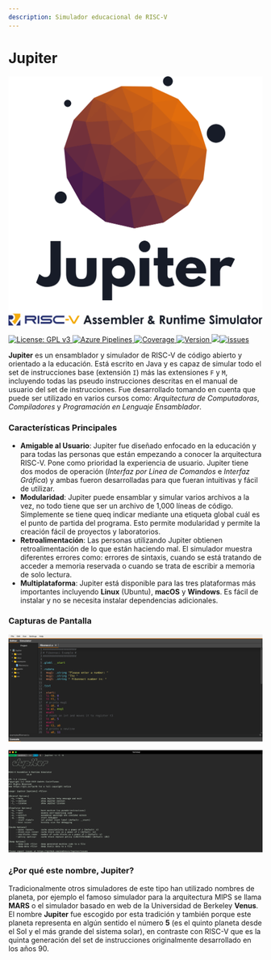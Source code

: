 ```yaml
---
description: Simulador educacional de RISC-V
---
```


# Jupiter

![](.gitbook/assets/jupiter%20%282%29.png)

[![License: GPL v3](https://camo.githubusercontent.com/bf135a9cea09d0ea4bba410582c0e70ec8222736/68747470733a2f2f696d672e736869656c64732e696f2f62616467652f4c6963656e73652d47504c25323076332d626c75652e737667) ](https://github.com/andrescv/Jupiter/blob/master/LICENSE)[![Azure Pipelines](https://camo.githubusercontent.com/3e6ec74735310767b8769af8dc70eec9c77ec490/68747470733a2f2f6465762e617a7572652e636f6d2f616e6472657363762f4a7570697465722f5f617069732f6275696c642f7374617475732f616e6472657363762e4a7570697465723f6272616e63684e616d653d6d6173746572) ](https://dev.azure.com/andrescv/Jupiter)[![Coverage](https://camo.githubusercontent.com/a4889f93e68e2b252bd1a4b3b9f3fb6a8b9ebd82/68747470733a2f2f696d672e736869656c64732e696f2f617a7572652d6465766f70732f636f7665726167652f616e6472657363762f4a7570697465722f342e737667) ](https://dev.azure.com/andrescv/Jupiter)[![Version](https://camo.githubusercontent.com/e38fdfa13696c595483430a8a5d4b63148289d46/68747470733a2f2f696d672e736869656c64732e696f2f6769746875622f72656c656173652f616e6472657363762f4a7570697465722f616c6c2e737667) ](https://github.com/andrescv/Jupiter/releases)[![](https://camo.githubusercontent.com/2e4cc3f0f602a96b633e8b168b8655a9780333f9/68747470733a2f2f696d672e736869656c64732e696f2f6769746875622f646f776e6c6f6164732f616e6472657363762f4a7570697465722f746f74616c2e737667)](https://github.com/andrescv/Jupiter/releases)[![issues](https://camo.githubusercontent.com/157860606cb742f60d6ceb0cabd043d03fe0d230/68747470733a2f2f696d672e736869656c64732e696f2f6769746875622f6973737565732f616e6472657363762f4a7570697465722e737667)](https://github.com/andrescv/Jupiter/issues)

**Jupiter** es un ensamblador y simulador de RISC-V de código abierto y orientado a la educación. Está escrito en Java y es capaz de simular todo el set de instrucciones base \(extensión `I`\) más las extensiones `F` y `M`, incluyendo todas las pseudo instrucciones descritas en el manual de usuario del set de instrucciones. Fue desarrollado tomando en cuenta que puede ser utilizado en varios cursos como: _Arquitectura de Computadoras_, _Compiladores_ y _Programación en Lenguaje Ensamblador_.

### **Características Principales**

* **Amigable al Usuario**: Jupiter fue diseñado enfocado en la educación y para todas las personas que están empezando a conocer la arquitectura RISC-V. Pone como prioridad la experiencia de usuario. Jupiter tiene dos modos de operación \(_Interfaz por Linea de Comandos_ e _Interfaz Gráfica_\) y ambas fueron desarrolladas para que fueran intuitivas y fácil de utilizar.
* **Modularidad**: Jupiter puede ensamblar y simular varios archivos a la vez, no todo tiene que ser un archivo de 1,000 líneas de código. Simplemente se tiene queq indicar mediante una etiqueta global cuál es el punto de partida del programa. Esto permite modularidad y permite la creación fácil de proyectos y laboratorios.
* **Retroalimentación**: Las personas utilizando Jupiter obtienen retroalimentación de lo que están haciendo mal. El simulador muestra diferentes errores como: errores de sintaxis, cuando se está tratando de acceder a memoria reservada o cuando se trata de escribir a memoria de solo lectura.
* **Multiplataforma**: Jupiter está disponible para las tres plataformas más importantes incluyendo **Linux**  \(Ubuntu\), **macOS** y **Windows**. Es fácil de instalar y no se necesita instalar dependencias adicionales.

### **Capturas de Pantalla**

![Interfaz Gr&#xE1;fica de Jupiter](.gitbook/assets/gui.png)

![Interfaz por Linea de Comandos](.gitbook/assets/cli.png)

### ¿Por qué este nombre, Jupiter?

Tradicionalmente otros simuladores de este tipo han utilizado nombres de planeta, por ejemplo el famoso simulador para la arquitectura MIPS se llama **MARS** o el simulador basado en web de la Universidad de Berkeley **Venus**. El nombre **Jupiter** fue escogido por esta tradición y también porque este planeta representa en algún sentido el número **5** \(es el quinto planeta desde el Sol y el más grande del sistema solar\), en contraste con RISC-V que es la quinta generación del set de instrucciones originalmente desarrollado en los años 90.

